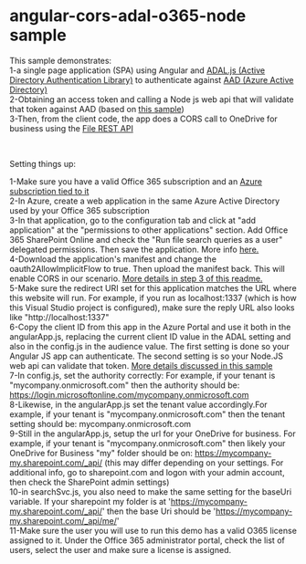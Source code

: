 ﻿# angular-cors-adal-o365-node sample <br>


This sample demonstrates:<BR>
1-a single page application (SPA) using Angular and <a href="https://github.com/AzureAD/azure-activedirectory-library-for-js">ADAL.js (Active Directory Authentication Library)</a> to authenticate against <a href="http://azure.microsoft.com/en-us/services/active-directory/">AAD (Azure Active Directory)</a> <BR>
2-Obtaining an access token and calling a Node js web api that will validate that token against AAD (based on <a href="https://github.com/matvelloso/AADNodeJWT">this sample</a>) <BR>
3-Then, from the client code, the app does a CORS call to OneDrive for business using the <a href="https://msdn.microsoft.com/en-us/office/office365/api/api-catalog">File REST API</a> <BR>



<BR>

Setting things up: <BR>

1-Make sure you have a valid Office 365 subscription and an <a href="https://msdn.microsoft.com/en-us/office/office365/howto/setup-development-environment#bk_CreateAzureSubscription">Azure subscription tied to it</a> <BR>
2-In Azure, create a web application in the same Azure Active Directory used by your Office 365 subscription<BR>
3-In that application, go to the configuration tab and click at "add application" at the "permissions to other applications" section. Add Office 365 SharePoint Online and check the "Run file search queries as a user" delegated permissions. Then save the application. More info <a href="https://msdn.microsoft.com/en-us/office/office365/howto/add-common-consent-manually">here.</a><BR>
4-Download the application's manifest and change the oauth2AllowImplicitFlow to true. Then upload the manifest back. This will enable CORS in our scenario. <a href="https://github.com/AzureADSamples/SinglePageApp-AngularJS-DotNet">More details in step 3 of this readme.</a><BR>
5-Make sure the redirect URI set for this application matches the URL where this website will run. For example, if you run as localhost:1337 (which is how this Visual Studio project is configured), make sure the reply URL also looks like "http://localhost:1337"<BR>
6-Copy the client ID from this app in the Azure Portal and use it both in the angularApp.js, replacing the current client ID value in the ADAL setting and also in the config.js in the audience value. The first setting is done so your Angular JS app can authenticate. The second setting is so your Node.JS web api can validate that token. <a href="https://github.com/matvelloso/AADNodeJWT">More details discussed in this sample</a><BR>
7-In config.js, set the authority correctly: For example, if your tenant is "mycompany.onmicrosoft.com" then the authority should be: https://login.microsoftonline.com/mycompany.onmicrosoft.com <BR>
8-Likewise, in the angularApp.js set the tenant value accordingly.For example, if your tenant is "mycompany.onmicrosoft.com" then the tenant setting should be: mycompany.onmicrosoft.com <BR>
9-Still in the angularApp.js, setup the url for your OneDrive for business. For example, if your tenant is "mycompany.onmicrosoft.com" then likely your OneDrive for Business "my" folder should be on: https://mycompany-my.sharepoint.com/_api/ (this may differ depending on your settings. For additional info, go to sharepoint.com and logon with your admin account, then check the SharePoint admin settings) <BR>
10-in searchSvc.js, you also need to make the same setting for the baseUri variable. If your sharepoint my folder is at 'https://mycompany-my.sharepoint.com/_api/' then the base Uri should be 'https://mycompany-my.sharepoint.com/_api/me/' <BR>
11-Make sure the user you will use to run this demo has a valid O365 license assigned to it. Under the Office 365 administrator portal, check the list of users, select the user and make sure a license is assigned.<BR>











